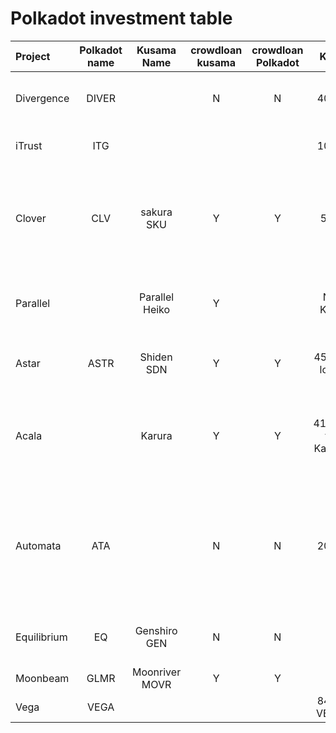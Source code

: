 # Polkadot investment table

| Project   | Polkadot name | Kusama Name   | crowdloan kusama | crowdloan Polkadot | KR1 | Web site  | description |
| :---      | :---: | :---: |  :---: |  :---: |  :---: |  :--- |  :--- |
| Divergence | DIVER |   | N | N | 400k | https://www.divergence-protocol.com/| Vol hedging on crypto prices. Vol index products |
| iTrust | ITG | | | | 100k |https://www.itrust.finance/ | Defi Insurance underwriting with AI to do it |
| Clover | CLV | sakura SKU| Y | Y | 50k | https://clover.finance/ | L1, smart contract platform, gasless. Multi chain wallet, low gas fees from cross chain support |
| Parallel | |Parallel Heiko|Y||No KR1|https://parallel.fi/|Leveraged staking. Additional rewards if loan via parallel.|
| Astar | ASTR | Shiden SDN|Y |Y | 4500k loan | https://astar.network/ | Solves scalability and interoperability problems |
| Acala |  | Karura | Y | Y | 4100K to Karura | https://acala.network/ | smart contract platform for Defi, stablecoin, cross chain assets, derivatives |
| Automata | ATA | | N|N |200k |https://www.ata.network/ | 200m market cap.  It tackles the lack of transparency in data ownership, censorship, and intrusion into personal privacy.| 
| Equilibrium | EQ| Genshiro GEN| N | N | |  https://equilibrium.io/en | Genshiro $60m market cap, 140m fully diluted. |
| Moonbeam | GLMR | Moonriver MOVR | Y | Y || https://moonbeam.foundation/ | L1 EVM+, multichain |
| Vega | VEGA ||||842k VEGA|https://vega.xyz/| decentralised derivatives |

